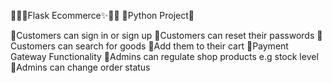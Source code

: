🐱‍🏍✨Flask Ecommerce✨🐱‍🏍
🐍Python Project🐍

📌Customers can sign in or sign up 📌Customers can reset their passwords 📌Customers can search for goods 📌Add them to their cart 📌Payment Gateway Functionality 📌Admins can regulate shop products e.g stock level 📌Admins can change order status
